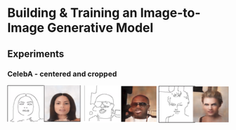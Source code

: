 # Building & Training an Image-to-Image Generative Model


## Experiments
### CelebA - centered and cropped
![Alt text](/imgs/lambda_0.png?raw=true "Optional Title")
